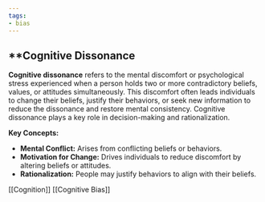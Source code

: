 ```yaml
---
tags:
- bias
---
```


## **Cognitive Dissonance

**Cognitive dissonance** refers to the mental discomfort or psychological stress experienced when a person holds two or more contradictory beliefs, values, or attitudes simultaneously. This discomfort often leads individuals to change their beliefs, justify their behaviors, or seek new information to reduce the dissonance and restore mental consistency. Cognitive dissonance plays a key role in decision-making and rationalization.

**Key Concepts:**

- **Mental Conflict:** Arises from conflicting beliefs or behaviors.
- **Motivation for Change:** Drives individuals to reduce discomfort by altering beliefs or attitudes.
- **Rationalization:** People may justify behaviors to align with their beliefs.

[[Cognition]]  [[Cognitive Bias]]